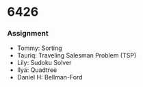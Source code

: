# 6426

### Assignment

* Tommy: Sorting
* Tauriq: Traveling Salesman Problem (TSP)
* Lily: Sudoku Solver
* Ilya: Quadtree
* Daniel H: Bellman-Ford

